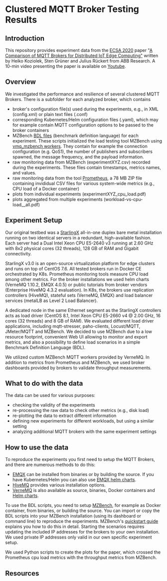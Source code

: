 # Clustered MQTT Broker Testing Results
 
## Introduction
This repository provides experiment data from the [ECSA 2020](https://ecsa2020.disim.univaq.it/) paper "[A Comparison of MQTT Brokers for Distributed IoT Edge Computing"](http://www.koziolek.de/docs/Koziolek2020-ECSA-preprint.pdf) written by Heiko Koziolek, Sten Grüner and Julius Rückert from ABB Research. A 10-min video presenting the paper is available on [Youtube](https://www.youtube.com/watch?v=hvjQLZfQvso).

## Overview
We investigated the performance and resilience of several clustered MQTT Brokers. There is a subfolder for each analyzed broker, which contains 

 - broker's configuration file(s) used during the experiments, e.g., in XML (config.xml) or plain text files (.conf)
 - corresponding Kubernetes/Helm configuration files (.yaml), which may for example contain MQTT configuration options to be passed to the broker containers
 - MZBench [BDL files](https://satori-com.github.io/mzbench/scenarios/tutorial/) (benchmark definition language) for each experiment. These scripts initialized the load testing tool MZBench using [vmq_mzbench workers](https://github.com/vernemq/vmq_mzbench). They contain for example the connection configuration (e.g. QoS1), the number of publishers and subscribers spawned, the message frequency, and the payload information.
 - raw monitoring data from MZBench (experimentXYZ.csv) recorded during the experiments. These files contain timestamps, metrics names, and values. 
 - raw monitoring data from the tool [Prometheus](https://prometheus.io/), a 78 MB ZIP file containing invididual CSV files for various system-wide metrics (e.g., CPU load of a Docker container)
 - plots from individual experiments (experimentXYZ_cpu_load.pdf)
 - plots aggregated from multiple experiments (workload-vs-cpu-load__all.pdf)

## Experiment Setup
Our original testbed was a [StarlingX](https://www.starlingx.io/) all-in-one duplex bare metal installation running on two identical servers in a redundant, high-available fashion. Each server had a Dual Intel Xeon CPU E5-2640 v3 running at 2.60 GHz with 8x2 physical cores (32 threads), 128 GB of RAM and Gigabit connectivity.

StarlingX  v3.0 is an open-source virtualization platform for edge clusters and runs on top of CentOS 7.6. All tested brokers run in Docker CE orchestrated by K8s. Prometheus monitoring tools measure CPU load among other metrics. For the broker installations we used helm charts (VerneMQ 1.10.2, EMQX 4.0.5) or public tutorials from broker vendors (Enterprise HiveMQ 4.3.2 evaluation). In K8s, the brokers use replication controllers (HiveMQ), stateful sets (VerneMQ, EMQX) and load balancer services (metalLB as Level 2 Load Balancer). 

A dedicated node in the same Ethernet segment as the StarlingX controllers acts as load driver (CentOS 8.1, Intel Xeon CPU E5-2660 v4 @ 2.00 GHz, 16 cores (32 threads) and 8 GB of RAM). We evaluated different load driver applications, including mqtt-stresser, paho-clients, Locust/MQTT, JMeter/MQTT and MZBench. We decided to use MZBench due to a low resource footprint, convenient Web UI allowing to monitor and export metrics, and also a possibility to define load scenarios in a simple Benchmark Definition Language (BDL). 

We utilized custom MZBench MQTT workers provided by VerneMQ.  In addition to metrics from Prometheus and MZBench, we used broker dashboards provided by brokers to validate throughput measurements. 

## What to do with the data
The data can be used for various purposes:
 - checking the validity of the experiments
 - re-processing the raw data to check other metrics (e.g., disk load)
 - re-plotting the data to extract different information
 - defining new experiments for different workloads, but using a similar setting
 - analyzing additional MQTT brokers with the same experiment settings

## How to use the data
To reproduce the experiments you first need to setup the MQTT Brokers, and there are numerous methods to do this:
 - [EMQX](https://github.com/emqx/emqx) can be installed from binaries or by building the source. If you have Kubernetes/Helm you can also use [EMQX helm charts](https://github.com/emqx/emqx-rel/tree/master/deploy/charts/emqx).
 - [HiveMQ](https://www.hivemq.com/docs/hivemq/4.4/user-guide/getting-started.html) provides various installation options.
 - [VerneMQ](https://github.com/vernemq/vernemq) is also available as source, binaries, Docker containers and [Helm charts](https://docs.vernemq.com/guides/vernemq-on-kubernetes).

To use the BDL scripts, you need to setup [MZBench](https://satori-com.github.io/mzbench/), for example as Docker container, from binaries, or building the source. You can import or copy the BDL scripts into your MZBench installation (using its dashboard or command line) to reproduce the experiments. MZBench's [quickstart guide](https://satori-com.github.io/mzbench/) explains you how to do this in detail. Starting the scenarios requires updating the included IP addresses for the brokers to your own installation. We used private IP addresses only valid in our own specific experiment setup.

We used Python scripts to create the plots for the paper, which crossed the Prometheus cpu load metrics with the throughput metrics from MZBench. 

## Resources

